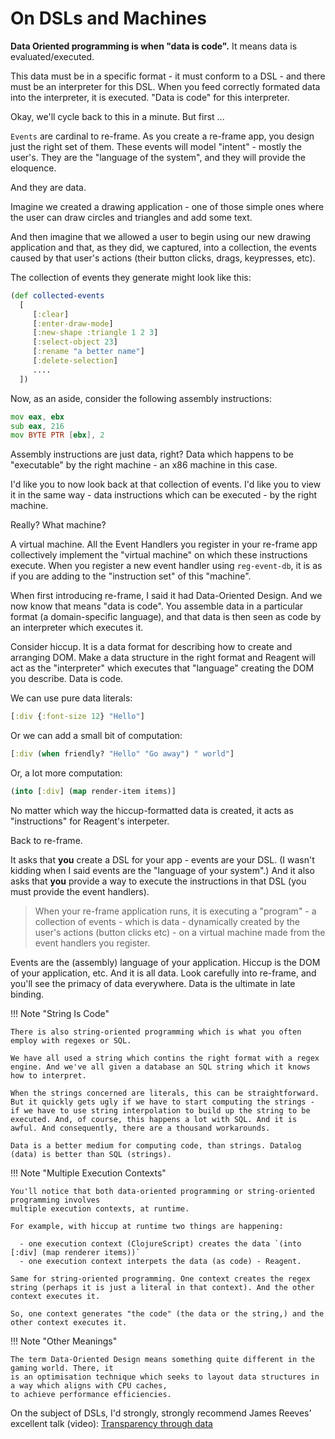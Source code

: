 # On DSLs and Machines 

**Data Oriented programming is when "data is code".** It means data is evaluated/executed. 

This data must be in a specific format - it must conform to a DSL - and there must be an interpreter for this DSL. When you feed correctly formated data into the interpreter, it is executed. "Data is code" for this interpreter.

Okay, we'll cycle back to this in a minute. But first ...

`Events` are cardinal to re-frame. As you create a re-frame app, you design just the right set of them. 
These events will model "intent" - mostly the user's. 
They are the "language of the system", and they will provide the eloquence.

And they are data.

Imagine we created a drawing application - one of those simple ones where the user 
can draw circles and triangles and add some text. 

And then imagine that we allowed a user to begin using our new drawing application 
and that, as they did, we captured, into a collection, the events caused by that 
user's actions (their button clicks, drags, keypresses, etc).
 
The collection of events they generate might look like this:  
```clj
(def collected-events
  [
     [:clear]
     [:enter-draw-mode]
     [:new-shape :triangle 1 2 3]
     [:select-object 23]
     [:rename "a better name"]
     [:delete-selection]
     ....
  ])
```

Now, as an aside, consider the following assembly instructions:
```asm
mov eax, ebx
sub eax, 216
mov BYTE PTR [ebx], 2
```

Assembly instructions are just data, right?  Data which 
happens to be "executable" by the right machine - an x86 machine in this case.

I'd like you to now look back at that collection of events. I'd like you to view it in the 
same way - data instructions which can be executed - by the right machine.

Really? What machine?

A virtual machine. All the Event Handlers you register in your re-frame app 
collectively implement 
the "virtual machine" on which these instructions execute. When you register 
a new event handler using `reg-event-db`, 
it is as if you are adding to the "instruction set" of this "machine".

When first introducing re-frame, I said it had Data-Oriented Design. 
And we now know that means "data is code". You assemble data
in a particular format (a domain-specific language), 
and that data is then seen as code by an interpreter which executes it.

Consider hiccup. It is a data format for describing how to create and 
arranging DOM. Make a data structure in the right format
and Reagent will act as the "interpreter" which executes that "language" 
creating the DOM you describe. Data is code. 

We can use pure data literals:
```clj
[:div {:font-size 12} "Hello"] 
```

Or we can add a small bit of computation: 
```clj
[:div (when friendly? "Hello" "Go away") " world"]
```
Or, a lot more computation:
```clj
(into [:div] (map render-item items)]
```
No matter which way the hiccup-formatted data is created, it acts as "instructions" for Reagent's interpeter.

Back to re-frame. 

It asks that **you** create a DSL for your app - events are your DSL.
(I wasn't kidding when I said events are the "language of your system".) 
And it also asks that **you** provide 
a way to execute the instructions in that DSL (you must provide the event handlers).

> When your re-frame application runs, 
it is executing a "program" - a collection of events - which is data - dynamically created by the user's actions (button clicks etc) - on a 
virtual machine made from the event handlers you register. 

Events are the (assembly) language of your application.
Hiccup is the DOM of your application, etc.  And it is all data.
Look carefully into re-frame, and you'll see the primacy of data everywhere.
Data is the ultimate in late binding.

!!! Note "String Is Code"

    There is also string-oriented programming which is what you often employ with regexes or SQL. 
    
    We have all used a string which contins the right format with a regex engine. And we've all given a database an SQL string which it knows how to interpret.
    
    When the strings concerned are literals, this can be straightforward. But it quickly gets ugly if we have to start computing the strings - if we have to use string interpolation to build up the string to be executed. And, of course, this happens a lot with SQL. And it is awful. And consequently, there are a thousand workarounds.

    Data is a better medium for computing code, than strings. Datalog (data) is better than SQL (strings).


!!! Note "Multiple Execution Contexts"

    You'll notice that both data-oriented programming or string-oriented programming involves
    multiple execution contexts, at runtime. 

    For example, with hiccup at runtime two things are happening: 

      - one execution context (ClojureScript) creates the data `(into [:div] (map renderer items))`
      - one execution context interpets the data (as code) - Reagent.

    Same for string-oriented programming. One context creates the regex string (perhaps it is just a literal in that context). And the other context executes it. 

    So, one context generates "the code" (the data or the string,) and the other context executes it. 


!!! Note "Other Meanings"
    
    The term Data-Oriented Design means something quite different in the gaming world. There, it
    is an optimisation technique which seeks to layout data structures in a way which aligns with CPU caches,
    to achieve performance efficiencies.


On the subject of DSLs, I'd strongly, strongly recommend James Reeves' excellent talk (video): [Transparency through data](https://www.youtube.com/watch?v=zznwKCifC1A) 
